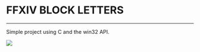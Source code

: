 # FFXIV BLOCK LETTERS
---------------------

Simple project using C and the win32 API.

![](https://i.imgur.com/Qyt7W2f.png)